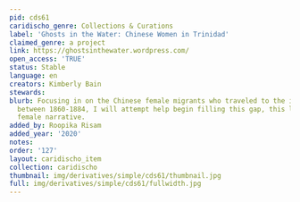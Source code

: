 ```yaml
---
pid: cds61
caridischo_genre: Collections & Curations
label: 'Ghosts in the Water: Chinese Women in Trinidad'
claimed_genre: a project
link: https://ghostsinthewater.wordpress.com/
open_access: 'TRUE'
status: Stable
language: en
creators: Kimberly Bain
stewards: 
blurb: Focusing in on the Chinese female migrants who traveled to the island of Trinidad
  between 1860-1884, I will attempt help begin filling this gap, this lack of the
  female narrative.
added_by: Roopika Risam
added_year: '2020'
notes: 
order: '127'
layout: caridischo_item
collection: caridischo
thumbnail: img/derivatives/simple/cds61/thumbnail.jpg
full: img/derivatives/simple/cds61/fullwidth.jpg
---
```

